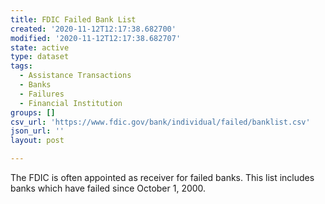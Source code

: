 ```yaml
---
title: FDIC Failed Bank List
created: '2020-11-12T12:17:38.682700'
modified: '2020-11-12T12:17:38.682707'
state: active
type: dataset
tags:
  - Assistance Transactions
  - Banks
  - Failures
  - Financial Institution
groups: []
csv_url: 'https://www.fdic.gov/bank/individual/failed/banklist.csv'
json_url: ''
layout: post

---
```

The FDIC is often appointed as receiver for failed banks. This list includes banks which have failed since October 1, 2000.
